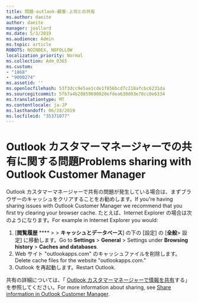 ```yaml
---
title: 問題-outlook-顧客-上司との共有
ms.author: daeite
author: daeite
manager: joallard
ms.date: 5/3/2019
ms.audience: Admin
ms.topic: article
ROBOTS: NOINDEX, NOFOLLOW
localization_priority: Normal
ms.collection: Adm_O365
ms.custom:
- "1868"
- "9000274"
ms.assetid: ''
ms.openlocfilehash: 53f3dcc9e5ae1cde1f856bcd7c218afcbc6231da
ms.sourcegitcommit: 5fb7a4b28859690020efdea630d03e70cc0e6334
ms.translationtype: MT
ms.contentlocale: ja-JP
ms.lasthandoff: 06/28/2019
ms.locfileid: "35371077"
---
```

# <a name="problems-sharing-with-outlook-customer-manager"></a><span data-ttu-id="67aef-102">Outlook カスタマーマネージャーでの共有に関する問題</span><span class="sxs-lookup"><span data-stu-id="67aef-102">Problems sharing with Outlook Customer Manager</span></span>

<span data-ttu-id="67aef-103">Outlook カスタマーマネージャーで共有の問題が発生している場合は、まずブラウザーのキャッシュをクリアすることをお勧めします。</span><span class="sxs-lookup"><span data-stu-id="67aef-103">If you're having sharing issues with Outlook Customer Manager we recommend that you first try clearing your browser cache.</span></span> <span data-ttu-id="67aef-104">たとえば、Internet Explorer の場合は次のようになります。</span><span class="sxs-lookup"><span data-stu-id="67aef-104">For example in Internet Explorer you would:</span></span>

1. <span data-ttu-id="67aef-105">[**閲覧履歴** \*\*\*\* >  > **キャッシュとデータベース**] の下の [設定] の [**全般**> 設定] に移動します。</span><span class="sxs-lookup"><span data-stu-id="67aef-105">Go to **Settings** > **General** > Settings under **Browsing history** > **Caches and databases**.</span></span>
2. <span data-ttu-id="67aef-106">Web サイト "outlookapps.com" のキャッシュファイルを削除します。</span><span class="sxs-lookup"><span data-stu-id="67aef-106">Delete cache files for the website "outlookapps.com."</span></span>
3. <span data-ttu-id="67aef-107">Outlook を再起動します。</span><span class="sxs-lookup"><span data-stu-id="67aef-107">Restart Outlook.</span></span>

<span data-ttu-id="67aef-108">共有の詳細については、「 [Outlook カスタマーマネージャーで情報を共有](https://support.office.com/article/4f26cc69-67da-4cd5-b344-02d1a4799310%20)する」を参照してください。</span><span class="sxs-lookup"><span data-stu-id="67aef-108">For more information about sharing, see [Share information in Outlook Customer Manager](https://support.office.com/article/4f26cc69-67da-4cd5-b344-02d1a4799310%20).</span></span>